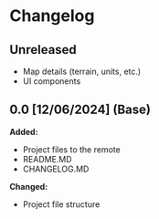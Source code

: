# Changelog

## Unreleased
- Map details (terrain, units, etc.)
- UI components 

## 0.0 [12/06/2024] (Base)
**Added:**
- Project files to the remote
- README.MD
- CHANGELOG.MD

**Changed:**
- Project file structure
